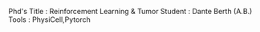 Phd's Title : Reinforcement Learning & Tumor
Student : Dante Berth (A.B.)
Tools : PhysiCell,Pytorch
